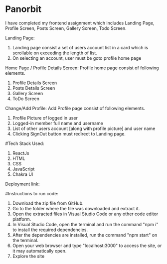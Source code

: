 # Panorbit
I have completed my frontend assignment which includes Landing Page, Profile Screen, Posts Screen, Gallery Screen, Todo Screen.

Landing Page:
1. Landing page consist a set of users account list in a card which is scrollable
  on exceeding the length of list.
2. On selecting an account, user must be goto profile home page

Home Page / Profile Details Screen:
Profile home page consist of following elements.
1. Profile Details Screen
2. Posts Details Screen
3. Gallery Screen
4. ToDo Screen

Change/Add Profile:
Add Profile page consist of following elements.
1. Profile Picture of logged in user
2. Logged-in member full name and username
3. List of other users account [along with profile picture] and user name
4. Clicking SignOut button must redirect to Landing page.

#Tech Stack Used:
1. ReactJs
2. HTML
3. CSS
4. JavaScript
4. Chakra UI


Deployment link:

#Instructions to run code:
1. Download the zip file from GitHub.
2. Go to the folder where the file was downloaded and extract it.
3. Open the extracted files in Visual Studio Code or any other code editor platform.
4. In Visual Studio Code, open the terminal and run the command "npm i" to install the required dependencies.
5. After the dependencies are installed, run the command "npm start" on the terminal.
6. Open your web browser and type "localhost:3000" to access the site, or it may automatically open.
7. Explore the site
